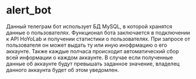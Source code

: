 # alert_bot

Данный телеграм бот использует БД MySQL, в которой хранятся данные о пользователях. Функционал бота заключается в подключении к API HoYoLab и получении статистики о пользователях. При запросе от пользователя он может выдать ту или иную инофрмацию о его аккаунте. Также каждые полчаса происходит автоматический сбор всей информации о каждом аккаунте. В случае если полученные данные об аккаунте будут превышать заданное значение, владелец данного аккаунта будет об этом уведомлен.
